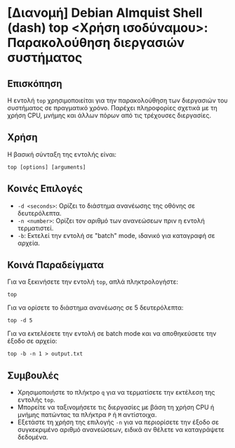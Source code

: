 # [Διανομή] Debian Almquist Shell (dash) top <Χρήση ισοδύναμου>: Παρακολούθηση διεργασιών συστήματος

## Επισκόπηση
Η εντολή `top` χρησιμοποιείται για την παρακολούθηση των διεργασιών του συστήματος σε πραγματικό χρόνο. Παρέχει πληροφορίες σχετικά με τη χρήση CPU, μνήμης και άλλων πόρων από τις τρέχουσες διεργασίες.

## Χρήση
Η βασική σύνταξη της εντολής είναι:

```
top [options] [arguments]
```

## Κοινές Επιλογές
- `-d <seconds>`: Ορίζει το διάστημα ανανέωσης της οθόνης σε δευτερόλεπτα.
- `-n <number>`: Ορίζει τον αριθμό των ανανεώσεων πριν η εντολή τερματιστεί.
- `-b`: Εκτελεί την εντολή σε "batch" mode, ιδανικό για καταγραφή σε αρχεία.

## Κοινά Παραδείγματα
Για να ξεκινήσετε την εντολή `top`, απλά πληκτρολογήστε:

```
top
```

Για να ορίσετε το διάστημα ανανέωσης σε 5 δευτερόλεπτα:

```
top -d 5
```

Για να εκτελέσετε την εντολή σε batch mode και να αποθηκεύσετε την έξοδο σε αρχείο:

```
top -b -n 1 > output.txt
```

## Συμβουλές
- Χρησιμοποιήστε το πλήκτρο `q` για να τερματίσετε την εκτέλεση της εντολής `top`.
- Μπορείτε να ταξινομήσετε τις διεργασίες με βάση τη χρήση CPU ή μνήμης πατώντας τα πλήκτρα `P` ή `M` αντίστοιχα.
- Εξετάστε τη χρήση της επιλογής `-n` για να περιορίσετε την έξοδο σε συγκεκριμένο αριθμό ανανεώσεων, ειδικά αν θέλετε να καταγράψετε δεδομένα.
